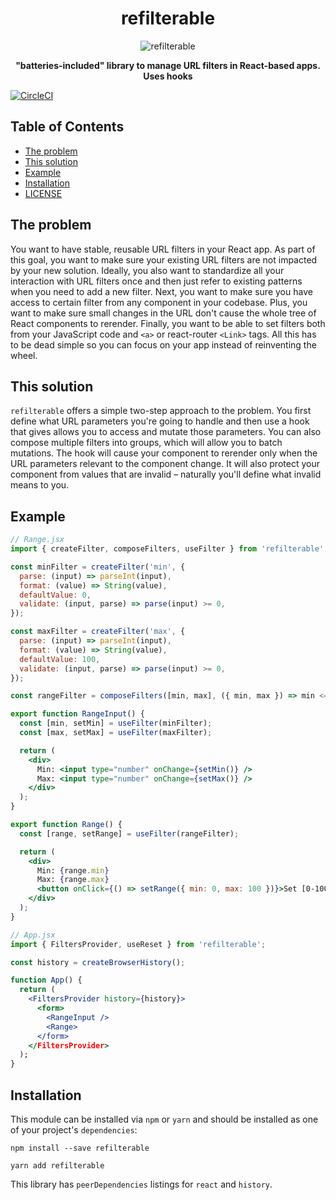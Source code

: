 <div align="center" markdown="1">

<h1>refilterable</h1>

<img src="https://user-images.githubusercontent.com/832496/59319419-6e410180-8c7f-11e9-8ef9-0772ba1cc5a1.png" alt="refilterable" />

**"batteries-included" library to manage URL filters in React-based apps. Uses hooks**

</div>

[![CircleCI](https://circleci.com/gh/vladtsf/refilterable.svg?style=svg)](https://circleci.com/gh/vladtsf/refilterable)

## Table of Contents

- [The problem](#the-problem)
- [This solution](#this-solution)
- [Example](#example)
- [Installation](#installation)
- [LICENSE](#license)

## The problem

You want to have stable, reusable URL filters in your React app. As part of this goal, you want to make sure your existing URL filters are not impacted by your new solution. Ideally, you also want to standardize all your interaction with URL filters once and then just refer to existing patterns when you need to add a new filter. Next, you want to make sure you have access to certain filter from any component in your codebase. Plus, you want to make sure small changes in the URL don't cause the whole tree of React components to rerender. Finally, you want to be able to set filters both from your JavaScript code and `<a>` or react-router `<Link>` tags. All this has to be dead simple so you can focus on your app instead of reinventing the wheel.

## This solution

`refilterable` offers a simple two-step approach to the problem. You first define what URL parameters you're going to handle and then use a hook that gives allows you to access and mutate those parameters. You can also compose multiple filters into groups, which will allow you to batch mutations. The hook will cause your component to rerender only when the URL parameters relevant to the component change. It will also protect your component from values that are invalid – naturally you'll define what invalid means to you.

## Example

```jsx
// Range.jsx
import { createFilter, composeFilters, useFilter } from 'refilterable';

const minFilter = createFilter('min', {
  parse: (input) => parseInt(input),
  format: (value) => String(value),
  defaultValue: 0,
  validate: (input, parse) => parse(input) >= 0,
});

const maxFilter = createFilter('max', {
  parse: (input) => parseInt(input),
  format: (value) => String(value),
  defaultValue: 100,
  validate: (input, parse) => parse(input) >= 0,
});

const rangeFilter = composeFilters([min, max], ({ min, max }) => min <= max);

export function RangeInput() {
  const [min, setMin] = useFilter(minFilter);
  const [max, setMax] = useFilter(maxFilter);

  return (
    <div>
      Min: <input type="number" onChange={setMin()} />
      Max: <input type="number" onChange={setMax()} />
    </div>
  );
}

export function Range() {
  const [range, setRange] = useFilter(rangeFilter);

  return (
    <div>
      Min: {range.min}
      Max: {range.max}
      <button onClick={() => setRange({ min: 0, max: 100 })}>Set [0-100]</button>
    </div>
  );
}

// App.jsx
import { FiltersProvider, useReset } from 'refilterable';

const history = createBrowserHistory();

function App() {
  return (
    <FiltersProvider history={history}>
      <form>
        <RangeInput />
        <Range>
      </form>
    </FiltersProvider>
  );
}

```

## Installation

This module can be installed via `npm` or `yarn` and should be installed as one of your project's `dependencies`:

```
npm install --save refilterable
```

```
yarn add refilterable
```

This library has `peerDependencies` listings for `react` and `history`.
